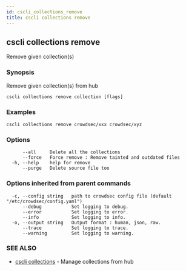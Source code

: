 ```yaml
---
id: cscli_collections_remove
title: cscli collections remove
---
```

## cscli collections remove

Remove given collection(s)

### Synopsis

Remove given collection(s) from hub

```
cscli collections remove collection [flags]
```

### Examples

```
cscli collections remove crowdsec/xxx crowdsec/xyz
```

### Options

```
      --all     Delete all the collections
      --force   Force remove : Remove tainted and outdated files
  -h, --help    help for remove
      --purge   Delete source file too
```

### Options inherited from parent commands

```
  -c, --config string   path to crowdsec config file (default "/etc/crowdsec/config.yaml")
      --debug           Set logging to debug.
      --error           Set logging to error.
      --info            Set logging to info.
  -o, --output string   Output format : human, json, raw.
      --trace           Set logging to trace.
      --warning         Set logging to warning.
```

### SEE ALSO

* [cscli collections](/docs/v1.0/cscli/cscli_collections)	 - Manage collections from hub

